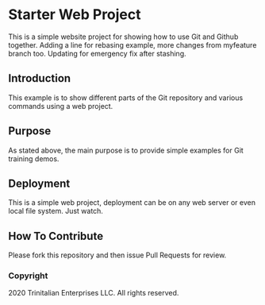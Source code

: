 # Starter Web Project

This is a simple website project for showing how to use Git and Github together. Adding a line for rebasing example, more changes from myfeature branch too. Updating for emergency fix after stashing.

## Introduction

This example is to show different parts of the Git repository and various commands using a web project.

## Purpose

As stated above, the main purpose is to provide simple examples for Git training demos.

## Deployment

This is a simple web project, deployment can be on any web server or even local file system. Just watch.

## How To Contribute

Please fork this repository and then issue Pull Requests for review.

### Copyright

2020 Trinitalian Enterprises LLC. All rights reserved.
